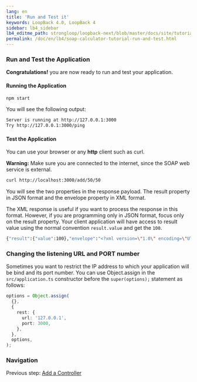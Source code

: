```yaml
---
lang: en
title: 'Run and Test it'
keywords: LoopBack 4.0, LoopBack 4
sidebar: lb4_sidebar
lb4_editme_path: strongloop/loopback-next/blob/master/docs/site/tutorials/soap-calculator
permalink: /doc/en/lb4/soap-calculator-tutorial-run-and-test.html
---
```


### Run and Test the Application

**Congratulations!** you are now ready to run and test your application.

#### Running the Application

```sh
npm start
```

You will see the following output:

```sh
Server is running at http://127.0.0.1:3000
Try http://127.0.0.1:3000/ping
```

#### Test the Application

You can use your browser or any **http** client such as curl.

**Warning:** Make sure you are connected to the internet, since the SOAP web
service is external.

```sh
curl http://localhost:3000/add/50/50
```

You will see the two properties in the response payload. The result property in
JSON format and the envelope property in XML format.

The XML response is useful if you want to process the response in this format.
However, if you are programming only in JSON format, focus only on the result
property. Your client application will have access to result value using the
normal convention `result.value` and get the `100`.

```sh
{"result":{"value":100},"envelope":"<?xml version=\"1.0\" encoding=\"UTF-8\"?>\n<SOAP-ENV:Envelope xmlns:SOAP-ENV=\"http://schemas.xmlsoap.org/soap/envelope/\" xmlns:ns1=\"http://wsdl.example.org/\"><SOAP-ENV:Body><ns1:AddResponse><AddResult>100</AddResult></ns1:AddResponse></SOAP-ENV:Body></SOAP-ENV:Envelope>
```

### Changing the listening URL and PORT number

Sometimes you want to restrict the IP address to which your application will be
bind and its port number. You can use Object.assign in the `src/application.ts`
constructor before the `super(options);` statement as follows:

```ts
options = Object.assign(
  {},
  {
    rest: {
      url: '127.0.0.1',
      port: 3000,
    },
  },
  options,
);
```

### Navigation

Previous step: [Add a Controller](soap-calculator-tutorial-add-controller.md)

